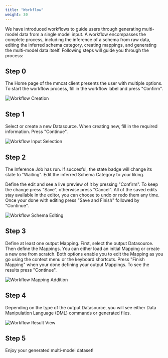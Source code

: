 ```yaml
---
title: "Workflow"
weight: 30
---
```


We have introduced workflows to guide users through generating multi-model data from a single model input. A workflow encompasses the complete process, including the inference of a schema from raw data, editing the inferred schema category, creating mappings, and generating the multi-model data itself. Following steps will guide you through the process:

## Step 0
The Home page of the mmcat client presents the user with multiple options. To start the workflow process, fill in the workflow label and press "Confirm".

![Workflow Creation](/img/new-workflow.png)

## Step 1
Select or create a new Datasource. When creating new, fill in the required information. Press "Continue".

![Workflow Input Selection](/img/select-input.png)

## Step 2
The Inference Job has run. If succesful, the state badge will change its state to "Waiting". Edit the inferred Schema Category to your liking. 

Define the edit and see a live preview of it by pressing "Confirm". To keep the change press "Save", otherwise press "Cancel". All of the saved edits stay available in the editor, you can choose to undo or redo them any time. Once your done with editing press "Save and Finish" followed by "Continue". 

![Workflow Schema Editing](/img/edit-schema.png)

## Step 3
Define at least one output Mapping. First, select the output Datasource. Then define the Mappings. You can either load an initial Mapping or create a new one from scratch. Both options enable you to edit the Mapping as you go using the context menu or the keyboard shortcuts. Press "Finish Mapping" when your done defining your output Mappings. To see the results press "Continue".

![Workflow Mapping Addition](/img/add-mappings.png)

## Step 4
Depending on the type of the output Datasource, you will see either Data Manipulation Language (DML) commands or generated files.

![Workflow Result View](/img/view-results.png)

## Step 5
Enjoy your generated multi-model dataset!

